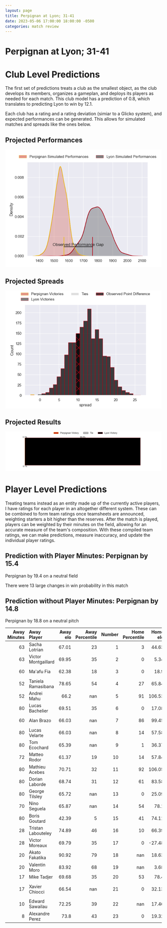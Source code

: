 ```yaml
---  
layout: page  
title: Perpignan at Lyon; 31-41  
date: 2023-05-06 17:00:00 18:00:00 -0500  
categories: match review  
---
```

# Perpignan at Lyon; 31-41

# Club Level Predictions


The first set of predictions treats a club as the smallest object, as the club develops its members, organizes a gameplan, and deploys its players as needed for each match. This club model has a prediction of 0.8, which translates to predicting Lyon to win by 12.1.

Each club has a rating and a rating deviation (simiar to a Glicko system), and expected performances can be generated. This allows for simulated matches and spreads like the ones below.
## Projected Performances


![Projected Performances](plots/performances_2023-05-06-Lyon-Perpignan.png)
## Projected Spreads


![Projected Spreads](plots/spreads_2023-05-06-Lyon-Perpignan.png)
## Projected Results


![Projected Results](plots/resultbar_2023-05-06-Lyon-Perpignan.png)
# Player Level Predictions


Treating teams instead as an entity made up of the currently active players, I have ratings for each player in an altogether different system. These can be combined to form team ratings once teamsheets are announced, weighting starters a bit higher than the reserves. After the match is played, players can be weighted by their minutes on the field, allowing for an accurate measure of the team's composition. With these compiled team ratings, we can make predictions, measure inaccuracy, and update the individual player ratings.
## Prediction with Player Minutes: Perpignan by 15.4


Perpignan by 19.4 on a neutral field

There were 13 large changes in win probability in this match
## Prediction without Player Minutes: Perpignan by 14.8


Perpignan by 18.8 on a neutral pitch



|   Away Minutes | Away Player         |   Away elo |   Away Percentile |   Number |   Home Percentile |   Home elo | Home Player            |   Home Minutes |
|---------------:|:--------------------|-----------:|------------------:|---------:|------------------:|-----------:|:-----------------------|---------------:|
|             63 | Sacha Lotrian       |      67.01 |                23 |        1 |                 3 |      44.63 | Sébastien Taofifenua   |             62 |
|             63 | Victor Montgaillard |      69.95 |                35 |        2 |                 0 |       5.34 | Guillaume Marchand     |             51 |
|             60 | Ma'afu Fia          |      62.38 |                18 |        3 |                 0 |      18.9  | Demba Bamba            |             60 |
|             52 | Taniela Ramasibana  |      78.65 |                54 |        4 |                27 |      65.84 | Killian Geraci         |             15 |
|             52 | Andrei Mahu         |      66.2  |               nan |        5 |                91 |     106.53 | Romain Taofifenua      |             67 |
|             80 | Lucas Bachelier     |      69.51 |                35 |        6 |                 0 |      17.08 | Dylan Cretin           |             80 |
|             60 | Alan Brazo          |      66.03 |               nan |        7 |                86 |      99.45 | Beka Saghinadze        |             80 |
|             80 | Lucas Velarte       |      66.03 |               nan |        8 |                14 |      57.58 | Arno Botha             |             51 |
|             80 | Tom Ecochard        |      65.39 |               nan |        9 |                 1 |      36.37 | Baptiste Couilloud     |             80 |
|             72 | Matteo Rodor        |      61.37 |                19 |       10 |                14 |      57.84 | Léo Berdeu             |             25 |
|             80 | Mathieu Acebes      |      70.71 |                32 |       11 |                92 |     106.05 | Ethan Dumortier        |             80 |
|             80 | Dorian Laborde      |      68.74 |                31 |       12 |                61 |      83.58 | Josua Tuisova          |             80 |
|             80 | George Tilsley      |      65.72 |               nan |       13 |                 0 |      25.09 | Kyle Godwin            |             40 |
|             70 | Nino Seguela        |      65.87 |               nan |       14 |                54 |      78.1  | Tavite Veredamu        |             80 |
|             80 | Boris Goutard       |      42.39 |                 5 |       15 |                41 |      74.11 | Toby Arnold            |             80 |
|             28 | Tristan Labouteley  |      74.89 |                46 |       16 |                10 |      66.39 | Félix Lambey           |             65 |
|             28 | Victor Moreaux      |      69.79 |                35 |       17 |                 0 |     -27.48 | Jean-Marc Doussain     |             55 |
|             20 | Akato Fakatika      |      90.92 |                79 |       18 |               nan |      18.63 | Thibaut Regard         |             40 |
|             20 | Valentin Moro       |      83.92 |                68 |       19 |               nan |       3.68 | Yanis Charcosset       |             29 |
|             17 | Mike Tadjer         |      69.68 |                35 |       20 |                53 |      78.4  | Liam Allen             |             29 |
|             17 | Xavier Chiocci      |      66.54 |               nan |       21 |                 0 |      32.13 | Francisco Gomez Kodela |             20 |
|             10 | Edward Sawailau     |      72.25 |                39 |       22 |               nan |      17.46 | Feao Fotuaika          |             18 |
|              8 | Alexandre Perez     |      73.8  |                43 |       23 |                 0 |      19.32 | Mickael Guillard       |             13 |

